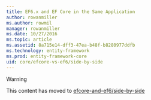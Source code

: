 ```yaml
---
title: EF6.x and EF Core in the Same Application
author: rowanmiller
ms.author: rowmil
manager: rowanmiller
ms.date: 10/27/2016
ms.topic: article
ms.assetid: 8a715e14-dff3-47ea-b48f-b8280977ddfb
ms.technology: entity-framework
ms.prod: entity-framework-core 
uid: core/efcore-vs-ef6/side-by-side
---
```


> [!WARNING]
> This content has moved to [efcore-and-ef6/side-by-side](../../efcore-and-ef6/side-by-side.md)
